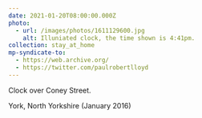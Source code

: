 ```yaml
---
date: 2021-01-20T08:00:00.000Z
photo:
  - url: /images/photos/1611129600.jpg
    alt: Illuniated clock, the time shown is 4:41pm.
collection: stay_at_home
mp-syndicate-to:
  - https://web.archive.org/
  - https://twitter.com/paulrobertlloyd
---
```

Clock over Coney Street.

York, North Yorkshire (January 2016)
